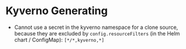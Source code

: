 # Kyverno Generating

* Cannot use a secret in the kyverno namespace for a clone source, because they are excluded by
  `config.resourceFilters` (in the Helm chart / ConfigMap): `[*/*,kyverno,*]`